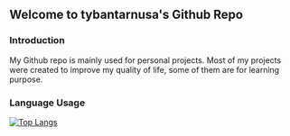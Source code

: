 ## Welcome to tybantarnusa's Github Repo

### Introduction

My Github repo is mainly used for personal projects. Most of my projects were created to improve my quality of life, some of them are for learning purpose.

### Language Usage

[![Top Langs](https://github-readme-stats-sooty-three-38.vercel.app/api/top-langs/?username=tybantarnusa&hide=ShaderLab,Java,GLSL,C%23,PHP,CSS,HTML,HLSL,Makefile,Shell&langs_count=10&theme=dark)](https://github-readme-stats-sooty-three-38.vercel.app/api/top-langs/?username=tybantarnusa&hide=ShaderLab,Java,GLSL,C%23,PHP,CSS,HTML,HLSL,Makefile,Shell&langs_count=10&theme=dark)
